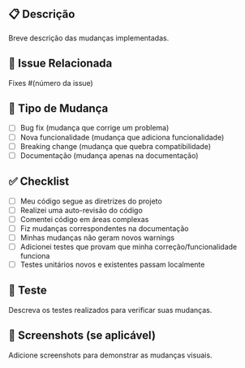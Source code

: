 ## 📋 Descrição
Breve descrição das mudanças implementadas.

## 🔗 Issue Relacionada
Fixes #(número da issue)

## 🧪 Tipo de Mudança
- [ ] Bug fix (mudança que corrige um problema)
- [ ] Nova funcionalidade (mudança que adiciona funcionalidade)
- [ ] Breaking change (mudança que quebra compatibilidade)
- [ ] Documentação (mudança apenas na documentação)

## ✅ Checklist
- [ ] Meu código segue as diretrizes do projeto
- [ ] Realizei uma auto-revisão do código
- [ ] Comentei código em áreas complexas
- [ ] Fiz mudanças correspondentes na documentação
- [ ] Minhas mudanças não geram novos warnings
- [ ] Adicionei testes que provam que minha correção/funcionalidade funciona
- [ ] Testes unitários novos e existentes passam localmente

## 📱 Teste
Descreva os testes realizados para verificar suas mudanças.

## 📸 Screenshots (se aplicável)
Adicione screenshots para demonstrar as mudanças visuais. 